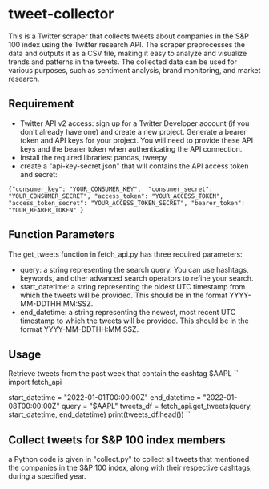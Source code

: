 # tweet-collector

This is a Twitter scraper that collects tweets about companies in the S&amp;P 100 index using the Twitter research API. The scraper preprocesses the data and outputs it as a CSV file, making it easy to analyze and visualize trends and patterns in the tweets. The collected data can be used for various purposes, such as sentiment analysis, brand monitoring, and market research.

## Requirement 
- Twitter API v2 access: sign up for a Twitter Developer account (if you don't already have one) and create a new project. Generate a bearer token and API keys for your project. You will need to provide these API keys and the bearer token when authenticating the API connection.
- Install the required libraries: pandas, tweepy
- create a "api-key-secret.json" that will contains the API access token and secret:

``
{"consumer_key": "YOUR_CONSUMER_KEY", 
"consumer_secret": "YOUR_CONSUMER_SECRET",
"access_token": "YOUR_ACCESS_TOKEN",
"access_token_secret": "YOUR_ACCESS_TOKEN_SECRET",
"bearer_token": "YOUR_BEARER_TOKEN"
}
``

## Function Parameters
The get_tweets function in fetch_api.py has three required parameters:

- query: a string representing the search query. You can use hashtags, keywords, and other advanced search operators to refine your search.
- start_datetime: a string representing the oldest UTC timestamp from which the tweets will be provided. This should be in the format YYYY-MM-DDTHH:MM:SSZ.
- end_datetime: a string representing the newest, most recent UTC timestamp to which the tweets will be provided. This should be in the format YYYY-MM-DDTHH:MM:SSZ.

## Usage
Retrieve tweets from the past week that contain the cashtag $AAPL
``
import fetch_api

start_datetime = "2022-01-01T00:00:00Z"
end_datetime = "2022-01-08T00:00:00Z"
query = "$AAPL"
tweets_df = fetch_api.get_tweets(query, start_datetime, end_datetime)
print(tweets_df.head())
``
## Collect tweets for S&amp;P 100 index members

a Python code is given in "collect.py" to collect all tweets that mentioned the companies in the S&P 100 index, along with their respective cashtags, during a specified year.

